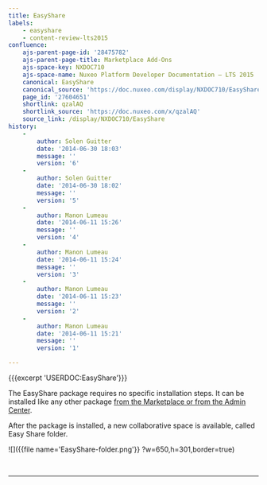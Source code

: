 ```yaml
---
title: EasyShare
labels:
    - easyshare
    - content-review-lts2015
confluence:
    ajs-parent-page-id: '28475782'
    ajs-parent-page-title: Marketplace Add-Ons
    ajs-space-key: NXDOC710
    ajs-space-name: Nuxeo Platform Developer Documentation — LTS 2015
    canonical: EasyShare
    canonical_source: 'https://doc.nuxeo.com/display/NXDOC710/EasyShare'
    page_id: '27604651'
    shortlink: qzalAQ
    shortlink_source: 'https://doc.nuxeo.com/x/qzalAQ'
    source_link: /display/NXDOC710/EasyShare
history:
    - 
        author: Solen Guitter
        date: '2014-06-30 18:03'
        message: ''
        version: '6'
    - 
        author: Solen Guitter
        date: '2014-06-30 18:02'
        message: ''
        version: '5'
    - 
        author: Manon Lumeau
        date: '2014-06-11 15:26'
        message: ''
        version: '4'
    - 
        author: Manon Lumeau
        date: '2014-06-11 15:24'
        message: ''
        version: '3'
    - 
        author: Manon Lumeau
        date: '2014-06-11 15:23'
        message: ''
        version: '2'
    - 
        author: Manon Lumeau
        date: '2014-06-11 15:21'
        message: ''
        version: '1'

---
```

{{{excerpt 'USERDOC:EasyShare'}}}

The EasyShare package&nbsp;requires no specific installation steps. It can be installed like any other package&nbsp;[from the Marketplace or from the Admin Center](http://doc.nuxeo.com/display/ADMINDOC/Installing+a+New+Package+on+Your+Instance).

After the package is installed, a new collaborative space is available, called Easy Share folder.

![]({{file name='EasyShare-folder.png'}} ?w=650,h=301,border=true)

&nbsp;

* * *